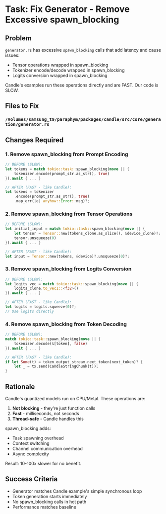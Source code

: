 # Task: Fix Generator - Remove Excessive spawn_blocking

## Problem
`generator.rs` has excessive `spawn_blocking` calls that add latency and cause issues:
- Tensor operations wrapped in spawn_blocking
- Tokenizer encode/decode wrapped in spawn_blocking  
- Logits conversion wrapped in spawn_blocking

Candle's examples run these operations directly and are FAST. Our code is SLOW.

## Files to Fix

### `/Volumes/samsung_t9/paraphym/packages/candle/src/core/generation/generator.rs`

## Changes Required

### 1. Remove spawn_blocking from Prompt Encoding
```rust
// BEFORE (SLOW):
let tokens = match tokio::task::spawn_blocking(move || {
    tokenizer.encode(prompt_str.as_str(), true)
}).await { ... }

// AFTER (FAST - like Candle):
let tokens = tokenizer
    .encode(prompt_str.as_str(), true)
    .map_err(|e| anyhow::Error::msg)?;
```

### 2. Remove spawn_blocking from Tensor Operations
```rust
// BEFORE (SLOW):
let initial_input = match tokio::task::spawn_blocking(move || {
    let tensor = Tensor::new(tokens_clone.as_slice(), &device_clone)?;
    tensor.unsqueeze(0)
}).await { ... }

// AFTER (FAST - like Candle):
let input = Tensor::new(tokens, &device)?.unsqueeze(0)?;
```

### 3. Remove spawn_blocking from Logits Conversion
```rust
// BEFORE (SLOW):
let logits_vec = match tokio::task::spawn_blocking(move || {
    logits_clone.to_vec1::<f32>()
}).await { ... }

// AFTER (FAST - like Candle):
let logits = logits.squeeze(0)?;
// Use logits directly
```

### 4. Remove spawn_blocking from Token Decoding
```rust
// BEFORE (SLOW):
match tokio::task::spawn_blocking(move || {
    tokenizer.decode(&[token], false)
}).await { ... }

// AFTER (FAST - like Candle):
if let Some(t) = token_output_stream.next_token(next_token)? {
    let _ = tx.send(CandleStringChunk(t));
}
```

## Rationale

Candle's quantized models run on CPU/Metal. These operations are:
1. **Not blocking** - they're just function calls
2. **Fast** - milliseconds, not seconds
3. **Thread-safe** - Candle handles this

spawn_blocking adds:
- Task spawning overhead
- Context switching
- Channel communication overhead
- Async complexity

Result: 10-100x slower for no benefit.

## Success Criteria
- Generator matches Candle example's simple synchronous loop
- Token generation starts immediately
- No spawn_blocking calls in hot path
- Performance matches baseline
